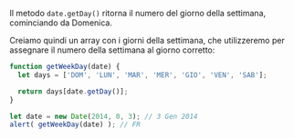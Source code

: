 Il metodo `date.getDay()` ritorna il numero del giorno della settimana, cominciando da Domenica.

Creiamo quindi un array con i giorni della settimana, che utilizzeremo per assegnare il numero della settimana al giorno corretto:

```js run demo
function getWeekDay(date) {
  let days = ['DOM', 'LUN', 'MAR', 'MER', 'GIO', 'VEN', 'SAB'];

  return days[date.getDay()];
}

let date = new Date(2014, 0, 3); // 3 Gen 2014
alert( getWeekDay(date) ); // FR
```
